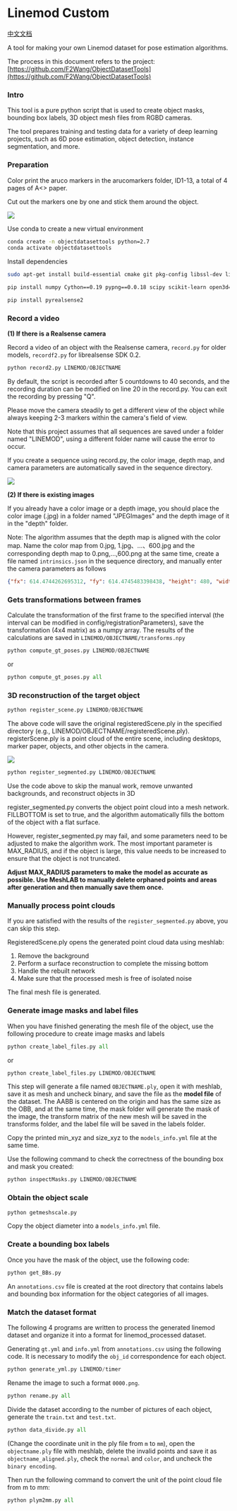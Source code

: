 
# Linemod Custom

[中文文档](https://www.mahaofei.com/post/82de970.html)

A tool for making your own Linemod dataset for pose estimation algorithms.

The process in this document refers to the project: [https://github.com/F2Wang/ObjectDatasetTools](https://github.com/F2Wang/ObjectDatasetTools)


### Intro

This tool is a pure python script that is used to create object masks, bounding box labels, 3D object mesh files from RGBD cameras.

The tool prepares training and testing data for a variety of deep learning projects, such as 6D pose estimation, object detection, instance segmentation, and more.

### Preparation

Color print the aruco markers in the arucomarkers folder, ID1-13, a total of 4 pages of A<> paper.

Cut out the markers one by one and stick them around the object.

![](https://img.mahaofei.com/img/20220918100104.png)

Use conda to create a new virtual environment

```bash
conda create -n objectdatasettools python=2.7
conda activate objectdatasettools
```

Install dependencies

```bash
sudo apt-get install build-essential cmake git pkg-config libssl-dev libgl1-mesa-glx
```

```bash
pip install numpy Cython==0.19 pypng==0.0.18 scipy scikit-learn open3d==0.9.0 scikit-image tqdm pykdtree opencv-python==3.3.0.10 opencv-contrib-python==3.3.0.10  trimesh==2.38.24
```

```bash
pip install pyrealsense2
```

### Record a video

**(1) If there is a Realsense camera**

Record a video of an object with the Realsense camera, `record.py` for older models, `recordf2.py` for librealsense SDK 0.2.

```python
python record2.py LINEMOD/OBJECTNAME
```

By default, the script is recorded after 5 countdowns to 40 seconds, and the recording duration can be modified on line 20 in the record.py. You can exit the recording by pressing "Q".

Please move the camera steadily to get a different view of the object while always keeping 2-3 markers within the camera's field of view.

Note that this project assumes that all sequences are saved under a folder named "LINEMOD", using a different folder name will cause the error to occur.

If you create a sequence using record.py, the color image, depth map, and camera parameters are automatically saved in the sequence directory.

![](https://img.mahaofei.com/img/20220918154609.png)

**(2) If there is existing images**

If you already have a color image or a depth image, you should place the color image (.jpg) in a folder named "JPEGImages" and the depth image of it in the "depth" folder.

Note: The algorithm assumes that the depth map is aligned with the color map. Name the color map from 0.jpg, 1.jpg、...、600.jpg and the corresponding depth map to 0.png,...,600.png at the same time, create a file named `intrinsics.json` in the sequence directory, and manually enter the camera parameters as follows

```json
{"fx": 614.4744262695312, "fy": 614.4745483398438, "height": 480, "width": 640, "ppy": 233.29214477539062, "ppx": 308.8282470703125, "ID": "620201000292"}
```

### Gets transformations between frames

Calculate the transformation of the first frame to the specified interval (the interval can be modified in config/registrationParameters), save the transformation (4x4 matrix) as a numpy array. The results of the calculations are saved in `LINEMOD/OBJECTNAME/transforms.npy`

```python
python compute_gt_poses.py LINEMOD/OBJECTNAME
```

or

```python
python compute_gt_poses.py all
```

### 3D reconstruction of the target object

```python
python register_scene.py LINEMOD/OBJECTNAME
```

The above code will save the original registeredScene.ply in the specified directory (e.g., LINEMOD/OBJECTNAME/registeredScene.ply). registerScene.ply is a point cloud of the entire scene, including desktops, marker paper, objects, and other objects in the camera.

![](https://img.mahaofei.com/img/20220918154806.png)


```python
python register_segmented.py LINEMOD/OBJECTNAME
```

Use the code above to skip the manual work, remove unwanted backgrounds, and reconstruct objects in 3D

register_segmented.py converts the object point cloud into a mesh network. FILLBOTTOM is set to true, and the algorithm automatically fills the bottom of the object with a flat surface.

However, register_segmented.py may fail, and some parameters need to be adjusted to make the algorithm work. The most important parameter is MAX_RADIUS, and if the object is large, this value needs to be increased to ensure that the object is not truncated.

**Adjust MAX_RADIUS parameters to make the model as accurate as possible. Use MeshLAB to manually delete orphaned points and areas after generation and then manually save them once.**

### Manually process point clouds

If you are satisfied with the results of the `register_segmented.py` above, you can skip this step.

RegisteredScene.ply opens the generated point cloud data using meshlab:

1. Remove the background
2. Perform a surface reconstruction to complete the missing bottom
3. Handle the rebuilt network
4. Make sure that the processed mesh is free of isolated noise

The final mesh file is generated.

### Generate image masks and label files

When you have finished generating the mesh file of the object, use the following procedure to create image masks and labels

```python
python create_label_files.py all
```

or

```python
python create_label_files.py LINEMOD/OBJECTNAME
```

This step will generate a file named `OBJECTNAME.ply`, open it with meshlab, save it as mesh and uncheck binary, and save the file as the **model file** of the dataset. The AABB is centered on the origin and has the same size as the OBB, and at the same time, the mask folder will generate the mask of the image, the transform matrix of the new mesh will be saved in the transforms folder, and the label file will be saved in the labels folder.

Copy the printed min_xyz and size_xyz to the `models_info.yml` file at the same time.

Use the following command to check the correctness of the bounding box and mask you created:

```python
python inspectMasks.py LINEMOD/OBJECTNAME
```

### Obtain the object scale

```python
python getmeshscale.py
```

Copy the object diameter into a `models_info.yml` file.

### Create a bounding box labels

Once you have the mask of the object, use the following code:

```python
python get_BBs.py
```

An `annotations.csv` file is created at the root directory that contains labels and bounding box information for the object categories of all images.

### Match the dataset format

The following 4 programs are written to process the generated linemod dataset and organize it into a format for linemod_processed dataset.

Generating `gt.yml` and `info.yml` from `annotations.csv` using the following code. It is necessary to modify the `obj_id` correspondence for each object.

```python
python generate_yml.py LINEMOD/timer
```

Rename the image to such a format `0000.png`.

```python
python rename.py all
```

Divide the dataset according to the number of pictures of each object, generate the `train.txt` and `test.txt`.

```python
python data_divide.py all
```

(Change the coordinate unit in the ply file from `m` to `mm`), open the `objectname.ply` file with meshlab, delete the invalid points and save it as `objectname_aligned.ply`, check the `normal` and `color`, and uncheck the `binary encoding`.

Then run the following command to convert the unit of the point cloud file from m to mm:

```python
python plym2mm.py all
```


